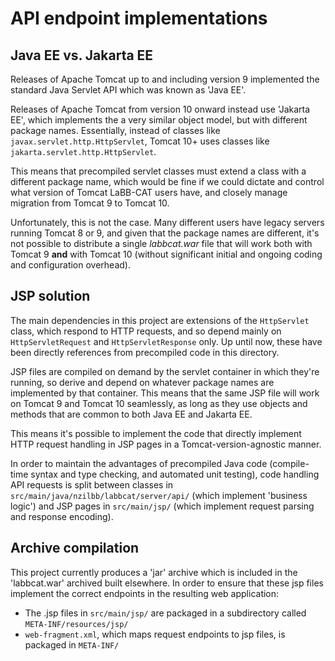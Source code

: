 # API endpoint implementations 

## Java EE vs. Jakarta EE

Releases of Apache Tomcat up to and including version 9 implemented the standard Java
Servlet API which was known as 'Java EE'.

Releases of Apache Tomcat from version 10 onward instead use 'Jakarta EE', which
implements the a very similar object model, but with different package names. Essentially,
instead of classes like `javax.servlet.http.HttpServlet`, Tomcat 10+ uses classes like
`jakarta.servlet.http.HttpServlet`.

This means that precompiled servlet classes must extend a class with a different package
name, which would be fine if we could dictate and control what version of Tomcat LaBB-CAT
users have, and closely manage migration from Tomcat 9 to Tomcat 10. 

Unfortunately, this is not the case. Many different users have legacy servers running
Tomcat 8 or 9, and given that the package names are different, it's not possible to
distribute a single *labbcat.war* file that will work both with Tomcat 9 **and** with
Tomcat 10 (without significant initial and ongoing coding and configuration overhead). 

## JSP solution

The main dependencies in this project are extensions of the `HttpServlet` class, which
respond to HTTP requests, and so depend mainly on `HttpServletRequest` and
`HttpServletResponse` only. Up until now, these have been directly references from
precompiled code in this directory.

JSP files are compiled on demand by the servlet container in which they're running, so
derive and depend on whatever package names are implemented by that container. This means
that the same JSP file will work on Tomcat 9 and Tomcat 10 seamlessly, as long as they use
objects and methods that are common to both Java EE and Jakarta EE.

This means it's possible to implement the code that directly implement HTTP request
handling in JSP pages in a Tomcat-version-agnostic manner. 

In order to maintain the advantages of precompiled Java code (compile-time syntax and type
checking, and automated unit testing), code handling API requests is split between classes
in `src/main/java/nzilbb/labbcat/server/api/` (which implement 'business logic')
and JSP pages in `src/main/jsp/` (which implement request parsing and response encoding).

## Archive compilation

This project currently produces a 'jar' archive which is included in the 'labbcat.war'
archived built elsewhere. In order to ensure that these jsp files implement the correct
endpoints in the resulting web application:

- The .jsp files in `src/main/jsp/` are packaged in a subdirectory called
  `META-INF/resources/jsp/`
- `web-fragment.xml`, which maps request endpoints to jsp files, is packaged in `META-INF/`
